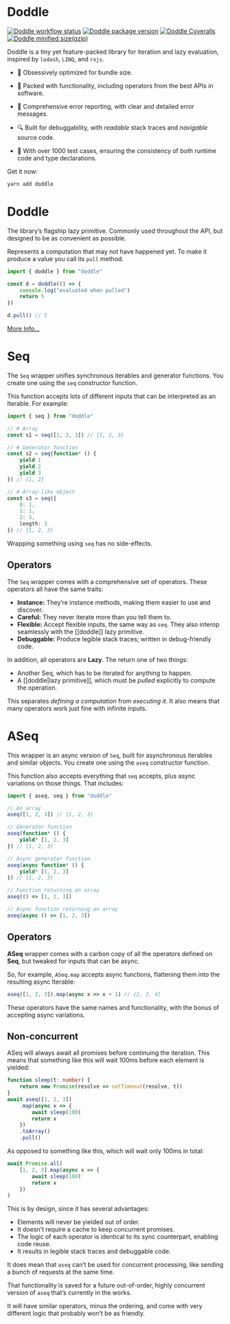 # Doddle

[![Doddle workflow status](https://img.shields.io/github/actions/workflow/status/GregRos/doddle/push.yaml?style=for-the-badge)](https://github.com/GregRos/doddle/actions/workflows/push.yaml)
[![Doddle package version](https://img.shields.io/npm/v/doddle?style=for-the-badge)](https://www.npmjs.com/package/doddle)
[![Doddle Coveralls](https://img.shields.io/coverallsCoverage/github/GregRos/doddle?style=for-the-badge)](https://coveralls.io/github/GregRos/doddle?branch=master)
[![Doddle minified size(gzip)](<https://img.shields.io/bundlejs/size/doddle?exports=aseq&style=for-the-badge&label=minified%20size%20(gzip)>)](https://bundlejs.com/?q=doddle&treeshake=%5B%7Bseq%2Caseq%7D%5D)

Doddle is a tiny yet feature-packed library for iteration and lazy evaluation, inspired by `lodash`, `LINQ`, and `rxjs`.

-   🤏 Obsessively optimized for bundle size.

-   🧰 Packed with functionality, including operators from the best APIs in software.

-   📜 Comprehensive error reporting, with clear and detailed error messages.

-   🔍 Built for debuggability, with _readable_ stack traces and _navigable_ source code.

-   🧪 With over 1000 test cases, ensuring the consistency of both runtime code and type declarations.

Get it now:

```bash
yarn add doddle
```

# Doddle

The library’s flagship lazy primitive. Commonly used throughout the API, but designed to be as convenient as possible.

Represents a computation that may not have happened yet. To make it produce a value you call its `pull` method.

```ts
import { doddle } from "doddle"

const d = doddle(() => {
    console.log("evaluated when pulled")
    return 5
})

d.pull() // 5
```

[More Info...](https://github.com/GregRos/doddle/doddle.md)

# Seq

The `Seq` wrapper unifies synchronous iterables and generator functions. You create one using the `seq` constructor function.

This function accepts lots of different inputs that can be interpreted as an Iterable. For example:

```ts
import { seq } from "doddle"

// # Array
const s1 = seq([1, 2, 3]) // {1, 2, 3}

// # Generator function
const s2 = seq(function* () {
    yield 1
    yield 2
    yield 3
}) // {1, 2}

// # Array-like object
const s3 = seq({
    0: 1,
    1: 1,
    2: 3,
    length: 3
}) // {1, 2, 3}
```

Wrapping something using `seq` has no side-effects.

## Operators

The `Seq` wrapper comes with a comprehensive set of operators. These operators all have the same traits:

-   **Instance:** They’re instance methods, making them easier to use and discover.
-   **Careful:** They never iterate more than you tell them to.
-   **Flexible:** Accept flexible inputs, the same way as `seq`. They also interop seamlessly with the [[doddle]] lazy primitive.
-   **Debuggable:** Produce legible stack traces; written in debug-friendly code.

In addition, all operators are **Lazy**. The return one of two things:

-   Another Seq, which has to be iterated for anything to happen.
-   A [[doddle|lazy primitive]], which must be _pulled_ explicitly to compute the operation.

This separates _defining a computation_ from _executing it_. It also means that many operators work just fine with infinite inputs.

# ASeq

This wrapper is an async version of `Seq`, built for asynchronous iterables and similar objects. You create one using the `aseq` constructor function.

This function also accepts everything that `seq` accepts, plus async variations on those things. That includes:

```ts
import { aseq, seq } from "doddle"

// An array
aseq([1, 2, 3]) // {1, 2, 3}

// Generator function
aseq(function* () {
    yield* [1, 2, 3]
}) // {1, 2, 3}

// Async generator function
aseq(async function* () {
    yield* [1, 2, 3]
}) // {1, 2, 3}

// Function returning an array
aseq(() => [1, 2, 3])

// Async function returning an array
aseq(async () => [1, 2, 3])
```

## Operators

**ASeq** wrapper comes with a carbon copy of all the operators defined on **Seq**, but tweaked for inputs that can be async.

So, for example, `ASeq.map` accepts async functions, flattening them into the resulting async Iterable:

```ts
aseq([1, 2, 3]).map(async x => x + 1) // {2, 3, 4}
```

These operators have the same names and functionality, with the bonus of accepting async variations.

## Non-concurrent

ASeq will always await all promises before continuing the iteration. This means that something like this will wait 100ms before each element is yielded:

```ts
function sleep(t: number) {
    return new Promise(resolve => setTimeout(resolve, t))
}
await aseq([1, 2, 3])
    .map(async x => {
        await sleep(100)
        return x
    })
    .toArray()
    .pull()
```

As opposed to something like this, which will wait only 100ms in total:

```ts
await Promise.all(
    [1, 2, 3].map(async x => {
        await sleep(100)
        return x
    })
)
```

This is by design, since it has several advantages:

-   Elements will never be yielded out of order.
-   It doesn’t require a cache to keep concurrent promises.
-   The logic of each operator is identical to its sync counterpart, enabling code reuse.
-   It results in legible stack traces and debuggable code.

It does mean that `aseq` can’t be used for concurrent processing, like sending a bunch of requests at the same time.

That functionality is saved for a future out-of-order, highly concurrent version of `aseq` that’s currently in the works.

It will have similar operators, minus the ordering, and come with very different logic that probably won’t be as friendly.
